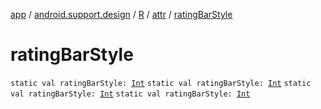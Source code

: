 [app](../../../index.md) / [android.support.design](../../index.md) / [R](../index.md) / [attr](index.md) / [ratingBarStyle](.)

# ratingBarStyle

`static val ratingBarStyle: `[`Int`](https://kotlinlang.org/api/latest/jvm/stdlib/kotlin/-int/index.html)
`static val ratingBarStyle: `[`Int`](https://kotlinlang.org/api/latest/jvm/stdlib/kotlin/-int/index.html)
`static val ratingBarStyle: `[`Int`](https://kotlinlang.org/api/latest/jvm/stdlib/kotlin/-int/index.html)
`static val ratingBarStyle: `[`Int`](https://kotlinlang.org/api/latest/jvm/stdlib/kotlin/-int/index.html)